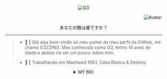 <p align="center"> <img src="https://komarev.com/ghpvc/?username=G3ZZING&color=000001" alt="G3" /> </p>

<p align="right">
  <a>
<img src="https://media.discordapp.net/attachments/794199872927432706/805558606165835786/wallpaper.jpg?width=756&height=473" alt="Avatar" style="border-radius: 50%%;">
  </a><br>
</p>
<p align="center">あなたの敵は誰ですか？
</p>


---

> - 🍵 **|** Olá seja bem-vindo ao meu painel do meu perfil da GitHub, me chamo G3ZZING. Mas conhecido como G3, tenho 14 anos de idade e abaixo irá ver um pouco sobre mim.

> - 📝 **|** Trabalhando em Maellwed 1983, Casa Blanca & Destiny.

</details>
  <details style='text-align: center;'>
  <summary> MY BIO </summary>
  <p style="text-align: center;"><strong>📚 # I am a student in Programming and music, (not to mention my own school)</strong></p>
  <p style="text-align: center;"><strong>📝 # I'm 14 years old.</strong></p>
  <p style="text-align: center;"><strong>🧪 # I always try to know more!</strong></p>
  <p style="text-align: center;"><strong>📁 # I accept new friendships.</strong></p>
  <p style="text-align: center;"><strong>👨🏻‍💻 # Look at some of my projects!</strong></p>
  ───────────────────────────────────────────────────────
  <p>
  <a>
<img src="https://camo.githubusercontent.com/d7d9a52a0866ebbcf023e8cd12ed87ea17cfa979fc0634dc200c1996daa1c32a/68747470733a2f2f69312e77702e636f6d2f7777772e7a7570692d6e65772d6c61796f75742e6d7973746167696e67776562736974652e636f6d2f77702d636f6e74656e742f75706c6f6164732f323031372f30382f6769662d352e6769663f726573697a653d3530302532433238382673736c3d31" alt="Avatar" style="border-radius: 50%%;">
  </a><br>
</p>
<h3 align="center">Connect with me</h3>
<p align="center">
<a href="/" target="blank"><img align="center" src="https://simpleicons.org/icons/discord.svg" alt="discord" height="30" width="30"/></a>
<a href="https://twitter.com/@not" target="blank"><img align="center" src="https://simpleicons.org/icons/twitter.svg" alt="twitter" height="30" width="30"/></a>
<a href="https://twitch.tv/yg3zzing" target="blank"><img align="center" src="https://simpleicons.org/icons/twitch.svg" alt="twitch" height="30" width="30"/></a>
</p
  <p style="text-align: center;>============================================================</p>
</details>





